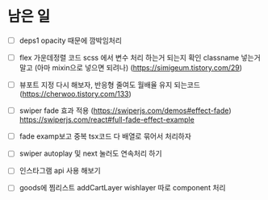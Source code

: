# 남은 일

- [ ] deps1 opacity 때문에 깜박임처리
- [ ] flex 가운데정렬 코드 scss 에서 변수 처리 하는거 되는지 확인 classname 넣는거 말고 (아마 mixin으로 넣으면 되려나) (https://simigeum.tistory.com/29)
- [ ] 뷰포트 지정 다시 해보자, 반응형 줄여도 월배율 유지 되는코드 (https://cherwoo.tistory.com/133)
- [ ] swiper fade 효과 적용 (https://swiperjs.com/demos#effect-fade) https://swiperjs.com/react#full-fade-effect-example
- [ ] fade examp보고 중복 tsx코드 다 배열로 묶어서 처리하자
- [ ] swiper autoplay 및 next 눌러도 연속처리 하기

- [ ] 인스타그램 api 사용 해보기
- [ ] goods에 찜리스트 addCartLayer wishlayer 따로 component 처리